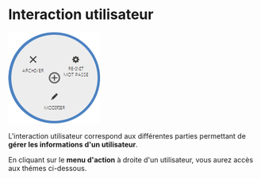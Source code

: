 # Interaction utilisateur


![interactionutilisateur-2](images/interactionutilisateur-2.png)


<p>L'interaction utilisateur correspond aux diff&eacute;rentes parties permettant de <strong>g&eacute;rer les informations d'un utilisateur</strong>.</p>
<p>En cliquant sur le <strong>menu d'action</strong>&nbsp;&agrave; droite d'un utilisateur, vous aurez acc&egrave;s aux th&eacute;mes ci-dessous.</p>

